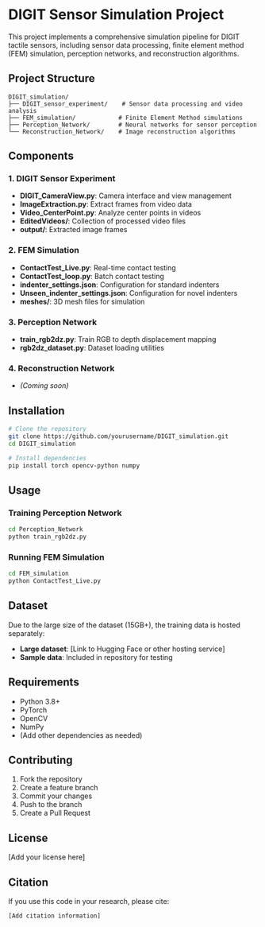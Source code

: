 # DIGIT Sensor Simulation Project

This project implements a comprehensive simulation pipeline for DIGIT tactile sensors, including sensor data processing, finite element method (FEM) simulation, perception networks, and reconstruction algorithms.

## Project Structure

```
DIGIT_simulation/
├── DIGIT_sensor_experiment/    # Sensor data processing and video analysis
├── FEM_simulation/            # Finite Element Method simulations
├── Perception_Network/        # Neural networks for sensor perception
└── Reconstruction_Network/    # Image reconstruction algorithms
```

## Components

### 1. DIGIT Sensor Experiment
- **DIGIT_CameraView.py**: Camera interface and view management
- **ImageExtraction.py**: Extract frames from video data
- **Video_CenterPoint.py**: Analyze center points in videos
- **EditedVideos/**: Collection of processed video files
- **output/**: Extracted image frames

### 2. FEM Simulation
- **ContactTest_Live.py**: Real-time contact testing
- **ContactTest_loop.py**: Batch contact testing
- **indenter_settings.json**: Configuration for standard indenters
- **Unseen_indenter_settings.json**: Configuration for novel indenters
- **meshes/**: 3D mesh files for simulation

### 3. Perception Network
- **train_rgb2dz.py**: Train RGB to depth displacement mapping
- **rgb2dz_dataset.py**: Dataset loading utilities

### 4. Reconstruction Network
- *(Coming soon)*

## Installation

```bash
# Clone the repository
git clone https://github.com/yourusername/DIGIT_simulation.git
cd DIGIT_simulation

# Install dependencies
pip install torch opencv-python numpy
```

## Usage

### Training Perception Network
```bash
cd Perception_Network
python train_rgb2dz.py
```

### Running FEM Simulation
```bash
cd FEM_simulation
python ContactTest_Live.py
```

## Dataset

Due to the large size of the dataset (15GB+), the training data is hosted separately:
- **Large dataset**: [Link to Hugging Face or other hosting service]
- **Sample data**: Included in repository for testing

## Requirements

- Python 3.8+
- PyTorch
- OpenCV
- NumPy
- (Add other dependencies as needed)

## Contributing

1. Fork the repository
2. Create a feature branch
3. Commit your changes
4. Push to the branch
5. Create a Pull Request

## License

[Add your license here]

## Citation

If you use this code in your research, please cite:
```
[Add citation information]
```
